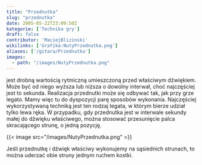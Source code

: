```yaml
---
title: "Przednutka"
slug: "przednutka"
date: 2005-05-22T23:09:50Z
kategorie: ['Technika gry']
draft: false
contributor: 'MaciejBlizinski'
wikilinks: ['Grafika:NutyPrzednutka.png']
aliases: ['/gitara/Przednutka']
images:
  - path: "/images/NutyPrzednutka.png"
---
```

jest drobną wartością rytmiczną umieszczoną przed właściwym dźwiękiem.
Może być od niego wyższa lub niższa o dowolny interwał, choć najczęściej
jest to sekunda. Realizacja przednutki może się odbywać tak, jak przy
grze legato. Mamy więc tu do dyspozycji parę sposobów wykonania.
Najczęściej wykorzystywaną techniką jest ten rodzaj legata, w którym
bierze udział tylko lewa ręka. W przypadku, gdy przednutka jest w
interwale sekundy małej do dźwięku właściwego, można stosować
przesunięcie palca skracającego strunę, o jedną pozycję.

{{< image src="/images/NutyPrzednutka.png" >}}

Jeśli przednutkę i dźwięk właściwy wykonujemy na sąsiednich strunach, to
można uderzać obie struny jednym ruchem kostki.


